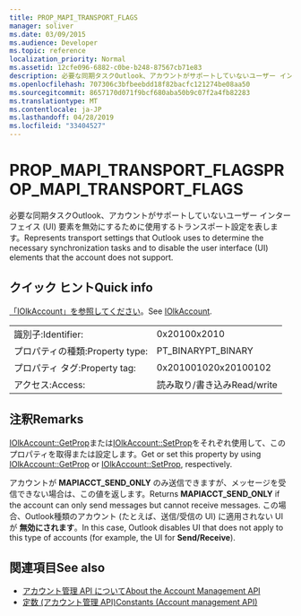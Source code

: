 ```yaml
---
title: PROP_MAPI_TRANSPORT_FLAGS
manager: soliver
ms.date: 03/09/2015
ms.audience: Developer
ms.topic: reference
localization_priority: Normal
ms.assetid: 12cfe096-6882-c0be-b248-87567cb71e83
description: 必要な同期タスクOutlook、アカウントがサポートしていないユーザー インターフェイス (UI) 要素を無効にするために使用するトランスポート設定を表します。
ms.openlocfilehash: 707306c3bfbeebdd18f82bacfc121274be08aa50
ms.sourcegitcommit: 8657170d071f9bcf680aba50b9c07f2a4fb82283
ms.translationtype: MT
ms.contentlocale: ja-JP
ms.lasthandoff: 04/28/2019
ms.locfileid: "33404527"
---
```

# <a name="prop_mapi_transport_flags"></a><span data-ttu-id="0cdb1-103">PROP_MAPI_TRANSPORT_FLAGS</span><span class="sxs-lookup"><span data-stu-id="0cdb1-103">PROP_MAPI_TRANSPORT_FLAGS</span></span>

<span data-ttu-id="0cdb1-104">必要な同期タスクOutlook、アカウントがサポートしていないユーザー インターフェイス (UI) 要素を無効にするために使用するトランスポート設定を表します。</span><span class="sxs-lookup"><span data-stu-id="0cdb1-104">Represents transport settings that Outlook uses to determine the necessary synchronization tasks and to disable the user interface (UI) elements that the account does not support.</span></span>
  
## <a name="quick-info"></a><span data-ttu-id="0cdb1-105">クイック ヒント</span><span class="sxs-lookup"><span data-stu-id="0cdb1-105">Quick info</span></span>

<span data-ttu-id="0cdb1-106">[「IOlkAccount」を参照してください](iolkaccount.md)。</span><span class="sxs-lookup"><span data-stu-id="0cdb1-106">See [IOlkAccount](iolkaccount.md).</span></span>
  
|||
|:-----|:-----|
|<span data-ttu-id="0cdb1-107">識別子:</span><span class="sxs-lookup"><span data-stu-id="0cdb1-107">Identifier:</span></span>  <br/> |<span data-ttu-id="0cdb1-108">0x2010</span><span class="sxs-lookup"><span data-stu-id="0cdb1-108">0x2010</span></span>  <br/> |
|<span data-ttu-id="0cdb1-109">プロパティの種類:</span><span class="sxs-lookup"><span data-stu-id="0cdb1-109">Property type:</span></span>  <br/> |<span data-ttu-id="0cdb1-110">PT_BINARY</span><span class="sxs-lookup"><span data-stu-id="0cdb1-110">PT_BINARY</span></span>  <br/> |
|<span data-ttu-id="0cdb1-111">プロパティ タグ:</span><span class="sxs-lookup"><span data-stu-id="0cdb1-111">Property tag:</span></span>  <br/> |<span data-ttu-id="0cdb1-112">0x20100102</span><span class="sxs-lookup"><span data-stu-id="0cdb1-112">0x20100102</span></span>  <br/> |
|<span data-ttu-id="0cdb1-113">アクセス:</span><span class="sxs-lookup"><span data-stu-id="0cdb1-113">Access:</span></span>  <br/> |<span data-ttu-id="0cdb1-114">読み取り/書き込み</span><span class="sxs-lookup"><span data-stu-id="0cdb1-114">Read/write</span></span>  <br/> |
   
## <a name="remarks"></a><span data-ttu-id="0cdb1-115">注釈</span><span class="sxs-lookup"><span data-stu-id="0cdb1-115">Remarks</span></span>

<span data-ttu-id="0cdb1-116">[IOlkAccount::GetProp](iolkaccount-getprop.md)または[IOlkAccount::SetProp](iolkaccount-setprop.md)をそれぞれ使用して、このプロパティを取得または設定します。</span><span class="sxs-lookup"><span data-stu-id="0cdb1-116">Get or set this property by using [IOlkAccount::GetProp](iolkaccount-getprop.md) or [IOlkAccount::SetProp](iolkaccount-setprop.md), respectively.</span></span>
  
<span data-ttu-id="0cdb1-117">アカウントが **MAPIACCT_SEND_ONLY** のみ送信できますが、メッセージを受信できない場合は、この値を返します。</span><span class="sxs-lookup"><span data-stu-id="0cdb1-117">Returns **MAPIACCT_SEND_ONLY** if the account can only send messages but cannot receive messages.</span></span> <span data-ttu-id="0cdb1-118">この場合、Outlook種類のアカウント (たとえば、送信/受信の UI) に適用されない UI が **無効にされます**。</span><span class="sxs-lookup"><span data-stu-id="0cdb1-118">In this case, Outlook disables UI that does not apply to this type of accounts (for example, the UI for **Send/Receive**).</span></span>
  
## <a name="see-also"></a><span data-ttu-id="0cdb1-119">関連項目</span><span class="sxs-lookup"><span data-stu-id="0cdb1-119">See also</span></span>

- [<span data-ttu-id="0cdb1-120">アカウント管理 API について</span><span class="sxs-lookup"><span data-stu-id="0cdb1-120">About the Account Management API</span></span>](about-the-account-management-api.md)  
- [<span data-ttu-id="0cdb1-121">定数 (アカウント管理 API)</span><span class="sxs-lookup"><span data-stu-id="0cdb1-121">Constants (Account management API)</span></span>](constants-account-management-api.md)

